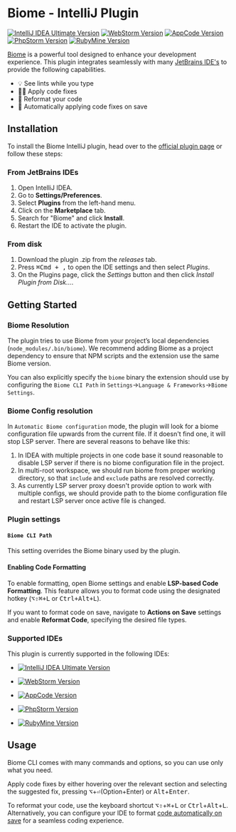 # Biome - IntelliJ Plugin

[![IntelliJ IDEA Ultimate Version](https://img.shields.io/badge/IntelliJ%20IDEA%20Ultimate-2024.3-374151.svg?labelcolor=000&logo=intellij-idea&labelColor=black)](https://www.jetbrains.com/idea/)
[![WebStorm Version](https://img.shields.io/badge/WebStorm-2024.3-1F3263.svg?labelcolor=000&logo=webstorm&labelColor=black)](https://www.jetbrains.com/webstorm/)
[![AppCode Version](https://img.shields.io/badge/AppCode-2024.3-2380B0.svg?labelcolor=000&logo=appcode&labelColor=black)](https://www.jetbrains.com/objc/)
[![PhpStorm Version](https://img.shields.io/badge/PhpStorm-2024.3-953D8C.svg?labelcolor=000&logo=phpstorm&labelColor=black)](https://www.jetbrains.com/phpstorm/)
[![RubyMine Version](https://img.shields.io/badge/RubyMine-2024.3-A11523.svg?labelcolor=000&logo=ruby&labelColor=black)](https://www.jetbrains.com/ruby/)

[Biome](https://biomejs.dev/) is a powerful tool designed to enhance your development experience.
This plugin integrates seamlessly with many [JetBrains IDE's](#supported-ides) to provide the following capabilities.

- 💡 See lints while you type
- 👨‍💻 Apply code fixes
- 🚧 Reformat your code
- 💾 Automatically applying code fixes on save

## Installation

To install the Biome IntelliJ plugin, head over to the [official plugin page](https://plugins.jetbrains.com/plugin/22761-biome) or follow these steps:

### From JetBrains IDEs

1. Open IntelliJ IDEA.
2. Go to **Settings/Preferences**.
3. Select **Plugins** from the left-hand menu.
4. Click on the **Marketplace** tab.
5. Search for "Biome" and click **Install**.
6. Restart the IDE to activate the plugin.

### From disk

1. Download the plugin .zip from the *releases* tab.
2. Press <kbd>⌘Cmd + ,</kbd> to open the IDE settings and then select *Plugins*.
3. On the Plugins page, click the *Settings* button and then click *Install Plugin from Disk…*.

## Getting Started
### Biome Resolution

The plugin tries to use Biome from your project’s local dependencies (`node_modules/.bin/biome`). We recommend adding Biome as a project dependency to ensure that NPM scripts and the extension use the same Biome version.

You can also explicitly specify the `biome` binary the extension should use by configuring the `Biome CLI Path` in `Settings`->`Language & Frameworks`->`Biome Settings`.

### Biome Config resolution
In `Automatic Biome configuration` mode, the plugin will look for a biome configuration file upwards from the current file. If it doesn't find one, it will stop LSP server.
There are several reasons to behave like this:
1. In IDEA with multiple projects in one code base it sound reasonable to disable LSP server if there is no biome configuration file in the project.
2. In multi-root workspace, we should run biome from proper working directory, so that `include` and `exclude` paths are resolved correctly.
3. As currently LSP server proxy doesn't provide option to work with multiple configs, we should provide path to the biome configuration file and restart LSP server once active file is changed.

### Plugin settings

#### `Biome CLI Path`

This setting overrides the Biome binary used by the plugin.

#### Enabling Code Formatting

To enable formatting, open Biome settings and enable **LSP-based Code Formatting**. This feature allows you to format code using the designated hotkey (<kbd>⌥⇧⌘+L</kbd> or <kbd>Ctrl+Alt+L</kbd>).

If you want to format code on save, navigate to **Actions on Save** settings and enable **Reformat Code**, specifying the desired file types.


### Supported IDEs

This plugin is currently supported in the following IDEs:

- [![IntelliJ IDEA Ultimate Version](https://img.shields.io/badge/IntelliJ%20IDEA%20Ultimate-2024.3-374151.svg?labelcolor=000&logo=intellij-idea&labelColor=black)](https://www.jetbrains.com/idea/)

- [![WebStorm Version](https://img.shields.io/badge/WebStorm-2024.3-1F3263.svg?labelcolor=000&logo=webstorm&labelColor=black)](https://www.jetbrains.com/webstorm/)

- [![AppCode Version](https://img.shields.io/badge/AppCode-2024.3-2380B0.svg?labelcolor=000&logo=appcode&labelColor=black)](https://www.jetbrains.com/objc/)

- [![PhpStorm Version](https://img.shields.io/badge/PhpStorm-2024.3-953D8C.svg?labelcolor=000&logo=phpstorm&labelColor=black)](https://www.jetbrains.com/phpstorm/)

- [![RubyMine Version](https://img.shields.io/badge/RubyMine-2024.3-A11523.svg?labelcolor=000&logo=ruby&labelColor=black)](https://www.jetbrains.com/ruby/)

## Usage

Biome CLI comes with many commands and options, so you can use only what you need.

Apply code fixes by either hovering over the relevant section and selecting the suggested fix, pressing <kbd title="Option">⌥</kbd>+<kbd  title="Enter">⏎</kbd>(Option+Enter) or <kbd title="Alt">Alt</kbd>+<kbd title="Enter">Enter</kbd>.

To reformat your code, use the keyboard shortcut <kbd>⌥⇧</kbd>+<kbd title="Cmd">⌘</kbd>+<kbd  title="L">L</kbd> or <kbd title="Ctrl">Ctrl</kbd>+<kbd title="Alt">Alt</kbd>+<kbd  title="L">L</kbd>. Alternatively, you can configure your IDE to format [code automatically on save](https://www.jetbrains.com/help/webstorm/reformat-and-rearrange-code.html#reformat-on-save)  for a seamless coding experience.

